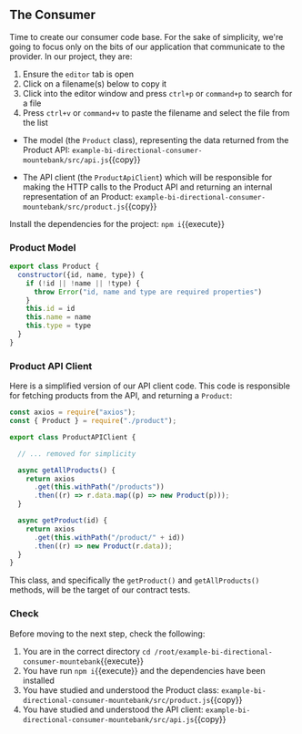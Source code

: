 ## The Consumer

Time to create our consumer code base. For the sake of simplicity, we're going to focus only on the bits of our application that communicate to the provider. In our project, they are:

1. Ensure the `editor` tab is open
2. Click on a filename(s) below to copy it
3. Click into the editor window and press `ctrl+p` or `command+p` to search for a file
4. Press `ctrl+v` or `command+v` to paste the filename and select the file from the list

- The model (the `Product` class), representing the data returned from the Product API: `example-bi-directional-consumer-mountebank/src/api.js`{{copy}}

- The API client (the `ProductApiClient`) which will be responsible for making the HTTP calls to the Product API and returning an internal representation of an Product: `example-bi-directional-consumer-mountebank/src/product.js`{{copy}}

Install the dependencies for the project: `npm i`{{execute}}

### Product Model

```js
export class Product {
  constructor({id, name, type}) {
    if (!id || !name || !type) {
      throw Error("id, name and type are required properties")
    }
    this.id = id
    this.name = name
    this.type = type
  }
}
```

### Product API Client

Here is a simplified version of our API client code. This code is responsible for fetching products from the API, and returning a `Product`:

```js
const axios = require("axios");
const { Product } = require("./product");

export class ProductAPIClient {

  // ... removed for simplicity

  async getAllProducts() {
    return axios
      .get(this.withPath("/products"))
      .then((r) => r.data.map((p) => new Product(p)));
  }

  async getProduct(id) {
    return axios
      .get(this.withPath("/product/" + id))
      .then((r) => new Product(r.data));
  }
}

```

This class, and specifically the `getProduct()` and `getAllProducts()` methods, will be the target of our contract tests.

### Check

Before moving to the next step, check the following:

1. You are in the correct directory `cd /root/example-bi-directional-consumer-mountebank`{{execute}}
1. You have run `npm i`{{execute}} and the dependencies have been installed
1. You have studied and understood the Product class: `example-bi-directional-consumer-mountebank/src/product.js`{{copy}}
1. You have studied and understood the API client:
   `example-bi-directional-consumer-mountebank/src/api.js`{{copy}}
